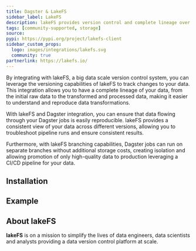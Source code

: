```yaml
---
title: Dagster & LakeFS
sidebar_label: LakeFS
description: lakeFS provides version control and complete lineage over the data lake.
tags: [community-supported, storage]
source:
pypi: https://pypi.org/project/lakefs-client
sidebar_custom_props:
  logo: images/integrations/lakefs.svg
  community: true
partnerlink: https://lakefs.io/
---
```


By integrating with lakeFS, a big data scale version control system, you can leverage the versioning capabilities of lakeFS to track changes to your data. This integration allows you to have a complete lineage of your data, from the initial raw data to the transformed and processed data, making it easier to understand and reproduce data transformations.

With lakeFS and Dagster integration, you can ensure that data flowing through your Dagster jobs is easily reproducible. lakeFS provides a consistent view of your data across different versions, allowing you to troubleshoot pipeline runs and ensure consistent results.

Furthermore, with lakeFS branching capabilities, Dagster jobs can run on separate branches without additional storage costs, creating isolation and allowing promotion of only high-quality data to production leveraging a CI/CD pipeline for your data.

## Installation

<PackageInstallInstructions packageName="lakefs-client" />

## Example

<CodeExample path="docs_snippets/docs_snippets/integrations/lakefs.py" language="python" />

## About lakeFS

**lakeFS** is on a mission to simplify the lives of data engineers, data scientists and analysts providing a data version control platform at scale.
